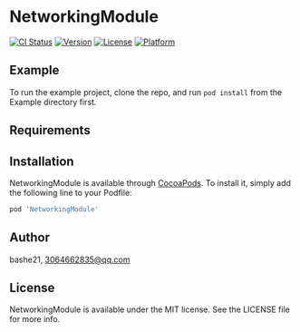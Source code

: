# NetworkingModule

[![CI Status](https://img.shields.io/travis/bashe21/NetworkingModule.svg?style=flat)](https://travis-ci.org/bashe21/NetworkingModule)
[![Version](https://img.shields.io/cocoapods/v/NetworkingModule.svg?style=flat)](https://cocoapods.org/pods/NetworkingModule)
[![License](https://img.shields.io/cocoapods/l/NetworkingModule.svg?style=flat)](https://cocoapods.org/pods/NetworkingModule)
[![Platform](https://img.shields.io/cocoapods/p/NetworkingModule.svg?style=flat)](https://cocoapods.org/pods/NetworkingModule)

## Example

To run the example project, clone the repo, and run `pod install` from the Example directory first.

## Requirements

## Installation

NetworkingModule is available through [CocoaPods](https://cocoapods.org). To install
it, simply add the following line to your Podfile:

```ruby
pod 'NetworkingModule'
```

## Author

bashe21, 3064662835@qq.com

## License

NetworkingModule is available under the MIT license. See the LICENSE file for more info.
